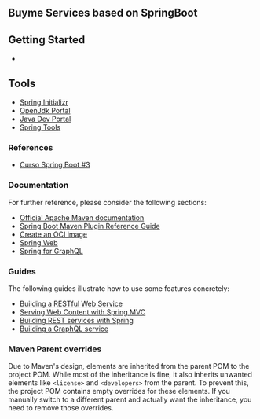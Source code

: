 ## Buyme Services based on SpringBoot

## Getting Started
- 

## Tools 
- [Spring Initializr](https://start.spring.io/)
- [OpenJdk Portal](https://jdk.java.net/)
- [Java Dev Portal](https://dev.java/)
- [Spring Tools](https://spring.io/tools)

### References 
- [Curso Spring Boot #3](https://www.youtube.com/watch?v=YbvZe1wDQqQ&list=PLyvsggKtwbLVOPuOGn9J1Ie9RD7r7LcWD&index=3)

### Documentation
For further reference, please consider the following sections:

* [Official Apache Maven documentation](https://maven.apache.org/guides/index.html)
* [Spring Boot Maven Plugin Reference Guide](https://docs.spring.io/spring-boot/3.3.7/maven-plugin)
* [Create an OCI image](https://docs.spring.io/spring-boot/3.3.7/maven-plugin/build-image.html)
* [Spring Web](https://docs.spring.io/spring-boot/3.3.7/reference/web/servlet.html)
* [Spring for GraphQL](https://docs.spring.io/spring-boot/3.3.7/reference/web/spring-graphql.html)

### Guides
The following guides illustrate how to use some features concretely:

* [Building a RESTful Web Service](https://spring.io/guides/gs/rest-service/)
* [Serving Web Content with Spring MVC](https://spring.io/guides/gs/serving-web-content/)
* [Building REST services with Spring](https://spring.io/guides/tutorials/rest/)
* [Building a GraphQL service](https://spring.io/guides/gs/graphql-server/)

### Maven Parent overrides

Due to Maven's design, elements are inherited from the parent POM to the project POM.
While most of the inheritance is fine, it also inherits unwanted elements like `<license>` and `<developers>` from the parent.
To prevent this, the project POM contains empty overrides for these elements.
If you manually switch to a different parent and actually want the inheritance, you need to remove those overrides.
